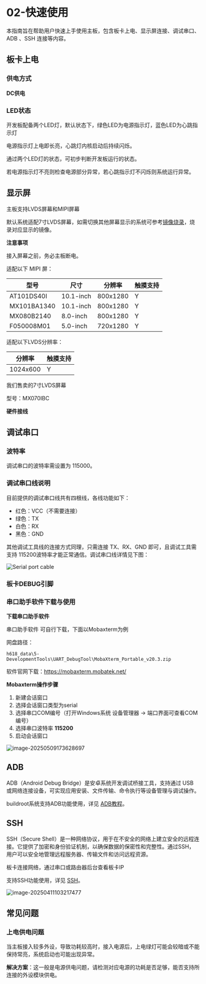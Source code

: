 # 02-快速使用

本指南旨在帮助用户快速上手使用主板，包含板卡上电、显示屏连接、调试串口、ADB 、SSH 连接等内容。

## 板卡上电

### 供电方式



**DC供电**





### LED状态

开发板配备两个LED灯，默认状态下，绿色LED为电源指示灯，蓝色LED为心跳指示灯

电源指示灯上电即长亮，心跳灯内核启动后持续闪烁。

通过两个LED灯的状态，可初步判断开发板运行的状态。

若电源指示灯不亮则检查电源部分异常，若心跳指示灯不闪烁则系统运行异常。

## 显示屏

主板支持LVDS屏幕和MIPI屏幕 

默认系统适配7寸LVDS屏幕，如需切换其他屏幕显示的系统可参考[镜像烧录](../03-镜像烧录)，烧录对应显示的镜像。

**注意事项**

接入屏幕之前，务必主板断电。

适配以下 MIPI 屏：

| **型号**    | **尺寸**  | **分辨率** | 触摸支持 |
| ----------- | --------- | ---------- | -------- |
| AT101DS40I  | 10.1-inch | 800x1280   | Y        |
| MX101BA1340 | 10.1-inch | 800x1280   | Y        |
| MX080B2140  | 8.0-inch  | 800x1280   | Y        |
| F050008M01  | 5.0-inch  | 720x1280   | Y        |

适配以下LVDS分辨率：

| **分辨率** | 触摸支持 |
| ---------- | -------- |
| 1024x600   | Y        |

我们售卖的7寸LVDS屏幕

型号：MX070IBC



**硬件接线**



## 调试串口
### 波特率

调试串口的波特率需设置为 115000。

### 调试串口线说明

目前提供的调试串口线共有四根线，各线功能如下：

- 红色：VCC（不需要连接）
- 绿色：TX
- 白色：RX
- 黑色：GND

其他调试工具线的连接方式同理，只需连接 TX、RX、GND 即可，且调试工具需支持 115200波特率才能正常通信。调试串口线详情见下图：

![Serial port cable](http://tanzhtanzh.oss-cn-shenzhen.aliyuncs.com/img/image-20241231145656021.png)

### 板卡DEBUG引脚



### 串口助手软件下载与使用

**下载串口助手软件**

串口助手软件 可自行下载，下面以Mobaxterm为例

网盘路径：

``` 
h618_data\5-DevelopmentTools\UART_DebugTool\MobaXterm_Portable_v20.3.zip
```

软件官网下载：https://mobaxterm.mobatek.net/

**Mobaxterm操作步骤**

1. 新建会话窗口
2. 选择会话窗口类型为serial
3. 选择串口COM编号（打开Windows系统 设备管理器 -> 端口界面可查看COM编号）
4. 选择串口波特率 **115200**
5. 启动会话窗口

![image-20250509173628697](http://tanzhtanzh.oss-cn-shenzhen.aliyuncs.com/img/image-20250509173628697.png)

## ADB

ADB（Android Debug Bridge）是安卓系统开发调试桥接工具，支持通过 USB 或网络连接设备，可实现应用安装、文件传输、命令执行等设备管理与调试操作。

buildroot系统支持ADB功能使用，详见 [ADB教程](../../../common/zh/adb/ADB教程.md)。

## SSH

SSH（Secure Shell）是一种网络协议，用于在不安全的网络上建立安全的远程连接。它提供了加密和身份验证机制，以确保数据的保密性和完整性。通过SSH，用户可以安全地管理远程服务器、传输文件和访问远程资源。

板卡连接网络，通过串口或路由器后台查看板卡IP

支持SSH功能使用，详见 [SSH](../../../common/zh/linux/SSH.md)。

![image-20250411103217477](http://tanzhtanzh.oss-cn-shenzhen.aliyuncs.com/img/image-20250411103217477.png)

## 常见问题

### 上电供电问题

当主板接入较多外设，导致功耗较高时，接入电源后，上电绿灯可能会较暗或不能保持常亮，系统启动也可能出现异常。

**解决方案**：这一般是电源供电问题，请检测对应电源的功耗是否足够，能否支持所连接的外设模块供电。

